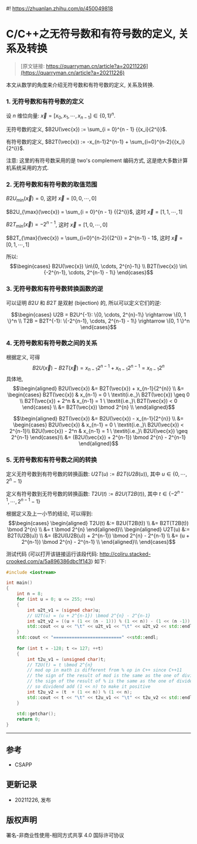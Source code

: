 #! https://zhuanlan.zhihu.com/p/450049818
# C/C++之无符号数和有符号数的定义, 关系及转换

> [原文链接: https://quarryman.cn/article?a=20211226](https://quarryman.cn/article?a=20211226)

本文从数学的角度来介绍无符号数和有符号数的定义, 关系及转换.

### 1. 无符号数和有符号数的定义
设 $n$ 维位向量: $\vec{x} = [x_0,x_1,\cdots, x_{n-1}] \in \{0, 1 \}^n$.

无符号数的定义, $B2U(\vec{x}) := \sum_{i = 0}^{n - 1} {{x_i}{2^i}}$.

有符号数的定义, $B2T(\vec{x}) := -x_{n-1}2^{n-1} + \sum_{i=0}^{n-2}{{x_i}{2^i}}$.

注意: 这里的有符号数采用的是 two's complement 编码方式, 这是绝大多数计算机系统采用的方式.


### 2. 无符号数和有符号数的取值范围
$B2U_{\min}(\vec{x}) = 0$, 这时 $\vec{x} = [0, 0, \cdots, 0]$

$B2U_{\max}(\vec{x}) = \sum_{i = 0}^{n - 1} {{2^i}}$, 这时 $\vec{x} = [1, 1, \cdots, 1]$

$B2T_{\min}(\vec{x}) = -2^{n-1}$, 这时 $\vec{x} = [1, 0, \cdots, 0]$

$B2T_{\max}(\vec{x}) = \sum_{i=0}^{n-2}{{2^i}} = 2^{n-1} - 1$, 这时 $\vec{x} = [0, 1,\cdots, 1]$

所以: 
$$\begin{cases}
B2U(\vec{x}) \in\{0, \cdots, 2^{n}-1\} \\
B2T(\vec{x}) \in\{-2^{n-1}, \cdots, 2^{n-1} - 1\}
\end{cases}$$


### 3. 无符号数和有符号数转换函数的逆
可以证明 $B2U$ 和 $B2T$ 是双射 (bijection) 的, 所以可以定义它们的逆:

$$\begin{cases}
U2B = B2U^{-1}: \{0, \cdots, 2^{n}-1\} \rightarrow \{0, 1 \}^n \\
T2B = B2T^{-1}: \{-2^{n-1}, \cdots, 2^{n-1} - 1\} \rightarrow \{0, 1 \}^n
\end{cases}$$


### 4. 无符号数和有符号数之间的关系
根据定义, 可得
$$B2U(\vec{x}) - B2T(\vec{x}) = x_{n-1}{2^{n-1}} + x_{n-1}2^{n-1} = x_{n-1}{2^{n}}$$
具体地,
$$\begin{aligned}
B2U(\vec{x}) &= B2T(\vec{x}) + x_{n-1}{2^{n}} \\
             &= \begin{cases} 
                B2T(\vec{x})       & x_{n-1} = 0 \ \textit{i.e.,}\ B2T(\vec{x}) \geq 0 \\
                B2T(\vec{x}) + 2^n & x_{n-1} = 1 \ \textit{i.e.,}\ B2T(\vec{x}) < 0
                \end{cases} \\
             &= B2T(\vec{x}) \bmod 2^{n} \\
\end{aligned}$$

$$\begin{aligned}
B2T(\vec{x}) &= B2U(\vec{x}) - x_{n-1}{2^{n}} \\
             &= \begin{cases} 
                B2U(\vec{x})       & x_{n-1} = 0 \ \textit{i.e.,}\ B2U(\vec{x}) < 2^{n-1}\\
                B2U(\vec{x}) - 2^n & x_{n-1} = 1 \ \textit{i.e.,}\ B2U(\vec{x}) \geq 2^{n-1}
                \end{cases}\\
             &= (B2U(\vec{x}) + 2^{n-1}) \bmod 2^{n} - 2^{n-1}
\end{aligned}$$


### 5. 无符号数和有符号数之间的转换
定义无符号数到有符号数的转换函数: $U2T(u) := B2T(U2B(u))$, 其中 $u \in \{0, \cdots, 2^{n}-1\}$

定义有符号数到无符号数的转换函数: $T2U(t) := B2U(T2B(t))$, 其中 $t \in \{-2^{n-1}, \cdots, 2^{n-1} - 1\}$

根据定义及上一小节的结论, 可以得到:
$$\begin{cases}
\begin{aligned}
T2U(t) &:= B2U(T2B(t)) \\
       &= B2T(T2B(t)) \bmod 2^{n} \\
       &= t \bmod 2^{n} 
\end{aligned}\\
\begin{aligned}
U2T(u) &:= B2T(U2B(u)) \\
       &= (B2U(U2B(u)) + 2^{n-1}) \bmod 2^{n} - 2^{n-1} \\
       &= (u + 2^{n-1}) \bmod 2^{n} - 2^{n-1} \\
\end{aligned}\\
\end{cases}$$

测试代码 (可以打开该链接运行该段代码: <http://coliru.stacked-crooked.com/a/5a896386dbc1f143>) 如下:
```c++
#include <iostream>

int main()
{
    int n = 8;
    for (int u = 0; u <= 255; ++u)
    {
        int u2t_v1 = (signed char)u;
        // U2T(u) = (u + 2^{n-1}) \bmod 2^{n} - 2^{n-1}
        int u2t_v2 = ((u + (1 << (n - 1))) % (1 << n)) - (1 << (n -1));
        std::cout << u << "\t" << u2t_v1 << "\t" << u2t_v2 << std::endl;
    }
    std::cout << "==========================" <<std::endl;
    
    for (int t = -128; t <= 127; ++t)
    {
        int t2u_v1 = (unsigned char)t;
        // T2U(t) = t \bmod 2^{n}
        // mod op in math is different from % op in C++ since C++11
        // the sign of the result of mod is the same as the one of divisor
        // the sign of the result of % is the same as the one of dividend
        // so dividend add (1 << n) to make it positive
        int t2u_v2 = (t  + (1 << n)) % (1 << n);
        std::cout << t << "\t" << t2u_v1 << "\t" << t2u_v2 << std::endl;
    }
    
    std::getchar();
    return 0;
}
```
----

## 参考
- CSAPP

## 更新记录
- 20211226, 发布

## 版权声明
署名-非商业性使用-相同方式共享 4.0 国际许可协议
